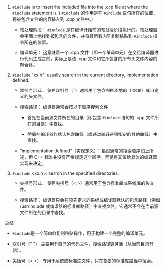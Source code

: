 
1. `#include` is to insert the included file into the .cpp file at where the `#include` statement is. ( `#include` 的作用是在 `#include` 语句所在的位置，将被包含文件的内容插入到 .cpp 文件中。)

    - 预处理阶段： `#include` 是在编译开始前的预处理阶段执行的。预处理器会字面上地找到被包含的文件，并将其所有内容复制粘贴到 `#include` 指令所在的位置。

    - 编译单元： 这意味着一个 .cpp 文件（即一个编译单元）在交给编译器进行代码生成之前，实际上是该 .cpp 文件和它所包含的所有头文件内容的聚合体。

2. `#include` "xx.h": usually search in the current directory, implementation defined.

    - 双引号形式： 使用双引号（"）通常用于包含项目本地的（local）或自定义的头文件。

    - 搜索路径： 编译器通常会按以下顺序搜索文件：

        - 首先在当前源文件所在的目录（即包含 `#include` 语句的 .cpp 文件所在的目录）中查找。

        - 然后在编译器的默认包含路径（或通过编译选项指定的其他路径）中查找。

    - “implementation defined”（实现定义）： 虽然通常的搜索顺序如上所述，但 C++ 标准并没有严格规定这个顺序，而是将其留给具体的编译器实现来决定。

3. `#include` <xx.h>: search in the specified directories.

    - 尖括号形式： 使用尖括号（< >）通常用于包含标准库或系统库的头文件。

    - 搜索路径： 编译器只会在预先定义的系统或编译器默认的包含路径（例如 /usr/include 或编译器的标准库路径）中查找文件。它通常不会在当前源文件所在的目录中查找。

总结：

- `#include`是一个简单的复制粘贴操作，用于构建一个完整的编译单元。

- 双引号（" "） 主要用于自己的代码文件，搜索路径更灵活（从当前目录开始）。

- 尖括号（< >） 专用于系统或标准库文件，只在指定的标准库路径中搜索。
